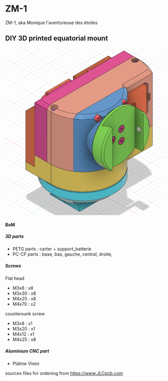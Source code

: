 # ZM-1
 ZM-1, aka Monique l'aventureuse des étoiles

## DIY 3D printed equatorial mount

![3D_view](https://raw.githubusercontent.com/lordzurp/ZM-1/main/Images/ZM-1_3D_view.png)

#### BoM

##### 3D parts

* PETG parts : carter + support_batterie
* PC-CF parts : base, bas, gauche, central, droite, 

##### Screws

Flat head
* M3x6 : x8
* M3x30 : x8
* M4x25 : x8
* M4x70 : x2

countersunk screw
* M3x8 : x1
* M3x20 : x1
* M4x12 : x1
* M4x25 : x8

##### Aluminium CNC part

* Platine Vixen

sources files for ordening from https://www.JLCpcb.com